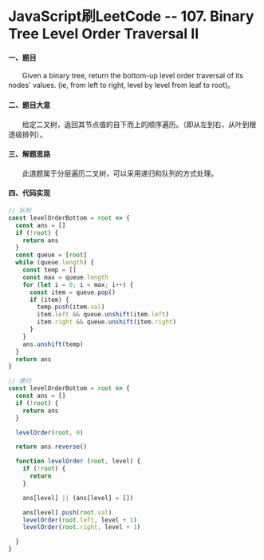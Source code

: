 # JavaScript刷LeetCode -- 107. Binary Tree Level Order Traversal II

#### 一、题目

  &emsp;&emsp;Given a binary tree, return the bottom-up level order traversal of its nodes' values. (ie, from left to right, level by level from leaf to root)。

#### 二、题目大意

  &emsp;&emsp;给定二叉树，返回其节点值的自下而上的顺序遍历。（即从左到右，从叶到根逐级排列）。

#### 三、解题思路

  &emsp;&emsp;此道题属于分层遍历二叉树，可以采用递归和队列的方式处理。

#### 四、代码实现

```JavaScript
// 队列
const levelOrderBottom = root => {
  const ans = []
  if (!root) {
    return ans
  }
  const queue = [root]
  while (queue.length) {
    const temp = []
    const max = queue.length
    for (let i = 0; i < max; i++) {
      const item = queue.pop()
      if (item) {
        temp.push(item.val)
        item.left && queue.unshift(item.left)
        item.right && queue.unshift(item.right)
      }
    }
    ans.unshift(temp)
  }
  return ans
}
```

```JavaScript
// 递归
const levelOrderBottom = root => {
  const ans = []
  if (!root) {
    return ans
  }

  levelOrder(root, 0)

  return ans.reverse()

  function levelOrder (root, level) {
    if (!root) {
      return
    }

    ans[level] || (ans[level] = [])

    ans[level].push(root.val)
    levelOrder(root.left, level + 1)
    levelOrder(root.right, level + 1)

  }
}
```